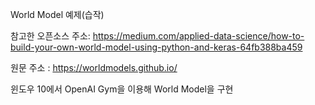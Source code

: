 World Model 예제(습작)

참고한 오픈소스 주소: https://medium.com/applied-data-science/how-to-build-your-own-world-model-using-python-and-keras-64fb388ba459

원문 주소 : https://worldmodels.github.io/

윈도우 10에서 OpenAI Gym을 이용해 World Model을 구현
